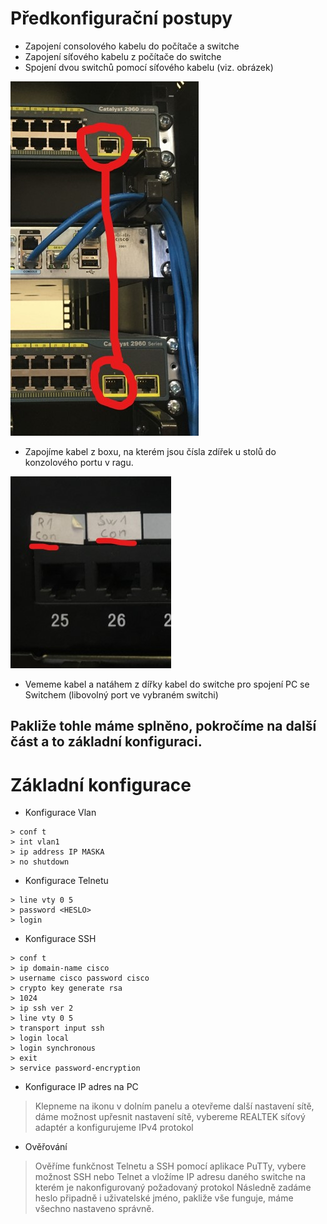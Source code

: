 # Předkonfigurační postupy

- Zapojení consolového kabelu do počítače a switche 
- Zapojení síťového kabelu z počítače do switche
- Spojení dvou switchů pomocí síťového kabelu (viz. obrázek)

![Obrázek spolu zapojení switchů](images/spojeni_switchu.jpg)

- Zapojíme kabel z boxu, na kterém jsou čísla zdířek u stolů do konzolového portu v ragu.

![Jak poznat zdířku consolového portu pro switch / router?](images/kde_najdu_con_port.jpg)

- Vememe kabel a natáhem z dířky kabel do switche pro spojení PC se Switchem (libovolný port ve vybraném switchi)

## Pakliže tohle máme splněno, pokročíme na další část a to základní konfiguraci.

# Základní konfigurace

- Konfigurace Vlan

```> en
> conf t
> int vlan1
> ip address IP MASKA
> no shutdown
```

- Konfigurace Telnetu

```> hostname <JMENO>
> line vty 0 5
> password <HESLO>
> login
```

- Konfigurace SSH

```> hostname <jmeno>
> conf t
> ip domain-name cisco
> username cisco password cisco
> crypto key generate rsa
> 1024
> ip ssh ver 2
> line vty 0 5
> transport input ssh
> login local
> login synchronous
> exit
> service password-encryption
```

- Konfigurace IP adres na PC

> Klepneme na ikonu v dolním panelu a otevřeme další nastavení sítě, dáme možnost upřesnit nastavení sítě, vybereme REALTEK síťový adaptér a konfigurujeme IPv4 protokol 


- Ověřování

> Ověříme funkčnost Telnetu a SSH pomocí aplikace PuTTy, vybere možnost SSH nebo Telnet a vložíme IP adresu daného switche na kterém je nakonfigurovaný požadovaný protokol
> Následně zadáme heslo připadně i uživatelské jméno, pakliže vše funguje, máme všechno nastaveno správně.

